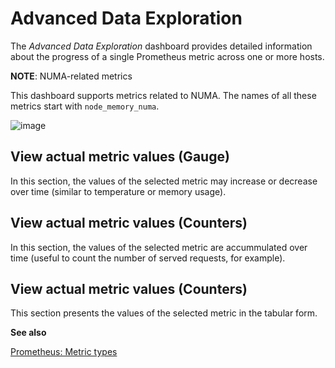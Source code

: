 # Advanced Data Exploration

The *Advanced Data Exploration* dashboard provides detailed information about
the progress of a single Prometheus metric across one or more hosts.

**NOTE**: NUMA-related metrics

This dashboard supports metrics related to NUMA. The names of all these metrics start with `node_memory_numa`.



![image](/_images/metrics-monitor.advanced-data-exploration.node-memory-numa.png)

## View actual metric values (Gauge)

In this section, the values of the selected metric may increase or decrease over
time (similar to temperature or memory usage).

## View actual metric values (Counters)

In this section, the values of the selected metric are accummulated over time
(useful to count the number of served requests, for example).

## View actual metric values (Counters)

This section presents the values of the selected metric in the tabular form.

**See also**

[Prometheus: Metric types](https://prometheus.io/docs/concepts/metric_types/)

